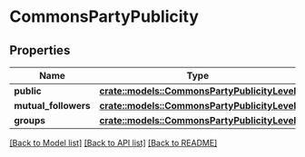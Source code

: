 # CommonsPartyPublicity

## Properties

Name | Type | Description | Notes
------------ | ------------- | ------------- | -------------
**public** | [**crate::models::CommonsPartyPublicityLevel**](CommonsPartyPublicityLevel.md) |  | 
**mutual_followers** | [**crate::models::CommonsPartyPublicityLevel**](CommonsPartyPublicityLevel.md) |  | 
**groups** | [**crate::models::CommonsPartyPublicityLevel**](CommonsPartyPublicityLevel.md) |  | 

[[Back to Model list]](../README.md#documentation-for-models) [[Back to API list]](../README.md#documentation-for-api-endpoints) [[Back to README]](../README.md)


